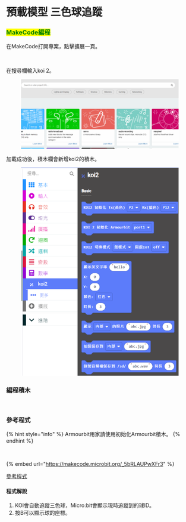 # 預載模型 三色球追蹤

### <mark style="color:green;">MakeCode編程</mark>

在MakeCode打開專案，點擊擴展一頁。

<figure><img src="https://kittenbothk.readthedocs.io/en/latest/_images/16-1.png" alt=""><figcaption></figcaption></figure>

在搜尋欄輸入koi 2。

<figure><img src="../../../.gitbook/assets/koi2_ext.gif" alt=""><figcaption></figcaption></figure>

加載成功後，積木欄會新增koi2的積木。

<figure><img src="../../../.gitbook/assets/image (1) (1) (1) (1) (1) (1) (1).png" alt=""><figcaption></figcaption></figure>

### 編程積木

<figure><img src="https://files.gitbook.com/v0/b/gitbook-x-prod.appspot.com/o/spaces%2FsN6MlwBFbL3P67FzMMyL%2Fuploads%2FgpuhipsLjjrrtJQh6Gwf%2Fimage.png?alt=media&#x26;token=f2b4f596-e1e7-4266-a2cd-a5fff7668312" alt=""><figcaption></figcaption></figure>

### 參考程式

{% hint style="info" %}
Armourbit用家請使用初始化Armourbit積木。
{% endhint %}

<figure><img src="https://files.gitbook.com/v0/b/gitbook-x-prod.appspot.com/o/spaces%2F6uJvpXC43onNIIwhMlWo%2Fuploads%2FPGyECwlPd2M3JqUBLDfO%2Fimage.png?alt=media&#x26;token=662ace3f-a8eb-4fbf-8a10-1d9643c88b1e" alt=""><figcaption></figcaption></figure>

{% embed url="https://makecode.microbit.org/_5bRLAUPwXFr3" %}

[參考程式](https://makecode.microbit.org/_5bRLAUPwXFr3)

#### 程式解說

1. KOI會自動追蹤三色球，Micro:bit會顯示現時追蹤到的球ID。
2. 按B可以顯示球的座標。
